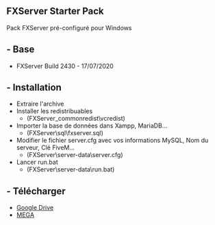 ## FXServer Starter Pack
Pack FXServer pré-configuré pour Windows

## - Base
* FXServer Build 2430 - 17/07/2020

## - Installation
* Extraire l'archive
* Installer les redistribuables
  * (FXServer\_commonredist\vcredist\)
* Importer la base de données dans Xampp, MariaDB...
  * (FXServer\sql\fxserver.sql)
* Modifier le fichier server.cfg avec vos informations MySQL, Nom du serveur, Clé FiveM...
  * (FXServer\server-data\server.cfg)
* Lancer run.bat
  * (FXServer\server-data\run.bat)

## - Télécharger
* [Google Drive]()
* [MEGA]()
